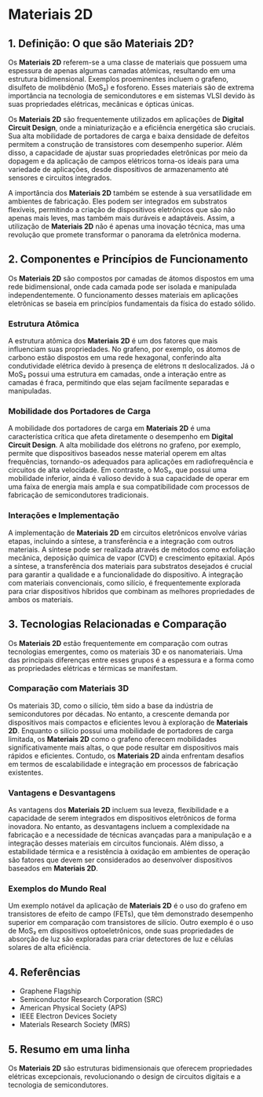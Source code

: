 # Materiais 2D

## 1. Definição: O que são **Materiais 2D**?
Os **Materiais 2D** referem-se a uma classe de materiais que possuem uma espessura de apenas algumas camadas atômicas, resultando em uma estrutura bidimensional. Exemplos proeminentes incluem o grafeno, disulfeto de molibdênio (MoS₂) e fosforeno. Esses materiais são de extrema importância na tecnologia de semicondutores e em sistemas VLSI devido às suas propriedades elétricas, mecânicas e ópticas únicas. 

Os **Materiais 2D** são frequentemente utilizados em aplicações de **Digital Circuit Design**, onde a miniaturização e a eficiência energética são cruciais. Sua alta mobilidade de portadores de carga e baixa densidade de defeitos permitem a construção de transistores com desempenho superior. Além disso, a capacidade de ajustar suas propriedades eletrônicas por meio da dopagem e da aplicação de campos elétricos torna-os ideais para uma variedade de aplicações, desde dispositivos de armazenamento até sensores e circuitos integrados.

A importância dos **Materiais 2D** também se estende à sua versatilidade em ambientes de fabricação. Eles podem ser integrados em substratos flexíveis, permitindo a criação de dispositivos eletrônicos que são não apenas mais leves, mas também mais duráveis e adaptáveis. Assim, a utilização de **Materiais 2D** não é apenas uma inovação técnica, mas uma revolução que promete transformar o panorama da eletrônica moderna.

## 2. Componentes e Princípios de Funcionamento
Os **Materiais 2D** são compostos por camadas de átomos dispostos em uma rede bidimensional, onde cada camada pode ser isolada e manipulada independentemente. O funcionamento desses materiais em aplicações eletrônicas se baseia em princípios fundamentais da física do estado sólido. 

### Estrutura Atômica
A estrutura atômica dos **Materiais 2D** é um dos fatores que mais influenciam suas propriedades. No grafeno, por exemplo, os átomos de carbono estão dispostos em uma rede hexagonal, conferindo alta condutividade elétrica devido à presença de elétrons π deslocalizados. Já o MoS₂ possui uma estrutura em camadas, onde a interação entre as camadas é fraca, permitindo que elas sejam facilmente separadas e manipuladas.

### Mobilidade dos Portadores de Carga
A mobilidade dos portadores de carga em **Materiais 2D** é uma característica crítica que afeta diretamente o desempenho em **Digital Circuit Design**. A alta mobilidade dos elétrons no grafeno, por exemplo, permite que dispositivos baseados nesse material operem em altas frequências, tornando-os adequados para aplicações em radiofrequência e circuitos de alta velocidade. Em contraste, o MoS₂, que possui uma mobilidade inferior, ainda é valioso devido à sua capacidade de operar em uma faixa de energia mais ampla e sua compatibilidade com processos de fabricação de semicondutores tradicionais.

### Interações e Implementação
A implementação de **Materiais 2D** em circuitos eletrônicos envolve várias etapas, incluindo a síntese, a transferência e a integração com outros materiais. A síntese pode ser realizada através de métodos como exfoliação mecânica, deposição química de vapor (CVD) e crescimento epitaxial. Após a síntese, a transferência dos materiais para substratos desejados é crucial para garantir a qualidade e a funcionalidade do dispositivo. A integração com materiais convencionais, como silício, é frequentemente explorada para criar dispositivos híbridos que combinam as melhores propriedades de ambos os materiais.

## 3. Tecnologias Relacionadas e Comparação
Os **Materiais 2D** estão frequentemente em comparação com outras tecnologias emergentes, como os materiais 3D e os nanomateriais. Uma das principais diferenças entre esses grupos é a espessura e a forma como as propriedades elétricas e térmicas se manifestam.

### Comparação com Materiais 3D
Os materiais 3D, como o silício, têm sido a base da indústria de semicondutores por décadas. No entanto, a crescente demanda por dispositivos mais compactos e eficientes levou à exploração de **Materiais 2D**. Enquanto o silício possui uma mobilidade de portadores de carga limitada, os **Materiais 2D** como o grafeno oferecem mobilidades significativamente mais altas, o que pode resultar em dispositivos mais rápidos e eficientes. Contudo, os **Materiais 2D** ainda enfrentam desafios em termos de escalabilidade e integração em processos de fabricação existentes.

### Vantagens e Desvantagens
As vantagens dos **Materiais 2D** incluem sua leveza, flexibilidade e a capacidade de serem integrados em dispositivos eletrônicos de forma inovadora. No entanto, as desvantagens incluem a complexidade na fabricação e a necessidade de técnicas avançadas para a manipulação e a integração desses materiais em circuitos funcionais. Além disso, a estabilidade térmica e a resistência à oxidação em ambientes de operação são fatores que devem ser considerados ao desenvolver dispositivos baseados em **Materiais 2D**.

### Exemplos do Mundo Real
Um exemplo notável da aplicação de **Materiais 2D** é o uso do grafeno em transistores de efeito de campo (FETs), que têm demonstrado desempenho superior em comparação com transistores de silício. Outro exemplo é o uso de MoS₂ em dispositivos optoeletrônicos, onde suas propriedades de absorção de luz são exploradas para criar detectores de luz e células solares de alta eficiência.

## 4. Referências
- Graphene Flagship
- Semiconductor Research Corporation (SRC)
- American Physical Society (APS)
- IEEE Electron Devices Society
- Materials Research Society (MRS)

## 5. Resumo em uma linha
Os **Materiais 2D** são estruturas bidimensionais que oferecem propriedades elétricas excepcionais, revolucionando o design de circuitos digitais e a tecnologia de semicondutores.